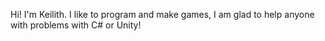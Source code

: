 Hi! I'm Keilith.
I like to program and make games, I am glad to help anyone with problems with C# or Unity!
